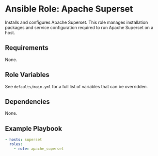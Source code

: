 # Ansible Role: Apache Superset

Installs and configures Apache Superset. This role manages installation packages and service configuration required to run Apache Superset on a host.

## Requirements

None.

## Role Variables

See `defaults/main.yml` for a full list of variables that can be overridden.

## Dependencies

None.

## Example Playbook

```yaml
- hosts: superset
  roles:
    - role: apache_superset
```
